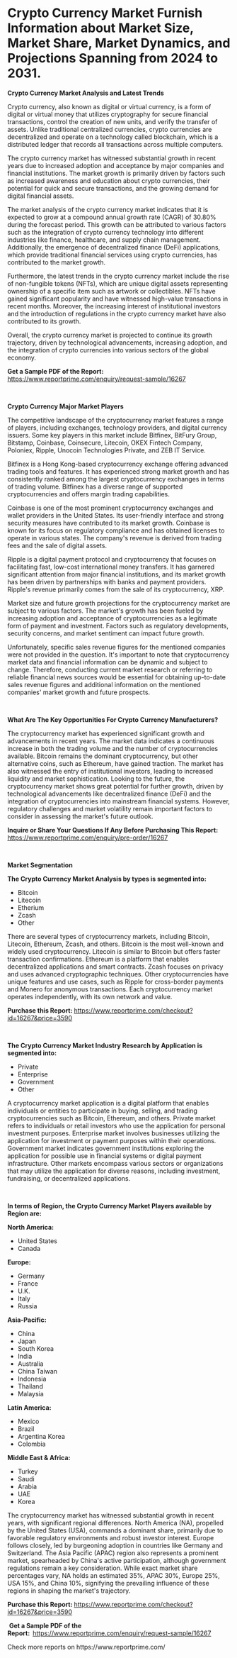 <p><h1>Crypto Currency Market Furnish Information about Market Size, Market Share, Market Dynamics, and Projections Spanning from 2024 to 2031.</h1></p><p><strong>Crypto Currency Market Analysis and Latest Trends</strong></p>
<p><p>Crypto currency, also known as digital or virtual currency, is a form of digital or virtual money that utilizes cryptography for secure financial transactions, control the creation of new units, and verify the transfer of assets. Unlike traditional centralized currencies, crypto currencies are decentralized and operate on a technology called blockchain, which is a distributed ledger that records all transactions across multiple computers.</p><p>The crypto currency market has witnessed substantial growth in recent years due to increased adoption and acceptance by major companies and financial institutions. The market growth is primarily driven by factors such as increased awareness and education about crypto currencies, their potential for quick and secure transactions, and the growing demand for digital financial assets.</p><p>The market analysis of the crypto currency market indicates that it is expected to grow at a compound annual growth rate (CAGR) of 30.80% during the forecast period. This growth can be attributed to various factors such as the integration of crypto currency technology into different industries like finance, healthcare, and supply chain management. Additionally, the emergence of decentralized finance (DeFi) applications, which provide traditional financial services using crypto currencies, has contributed to the market growth.</p><p>Furthermore, the latest trends in the crypto currency market include the rise of non-fungible tokens (NFTs), which are unique digital assets representing ownership of a specific item such as artwork or collectibles. NFTs have gained significant popularity and have witnessed high-value transactions in recent months. Moreover, the increasing interest of institutional investors and the introduction of regulations in the crypto currency market have also contributed to its growth.</p><p>Overall, the crypto currency market is projected to continue its growth trajectory, driven by technological advancements, increasing adoption, and the integration of crypto currencies into various sectors of the global economy.</p></p>
<p><strong>Get a Sample PDF of the Report:&nbsp;</strong> <a href="https://www.reportprime.com/enquiry/request-sample/16267">https://www.reportprime.com/enquiry/request-sample/16267</a></p>
<p>&nbsp;</p>
<p><strong>Crypto Currency Major Market Players</strong></p>
<p><p>The competitive landscape of the cryptocurrency market features a range of players, including exchanges, technology providers, and digital currency issuers. Some key players in this market include Bitfinex, BitFury Group, Bitstamp, Coinbase, Coinsecure, Litecoin, OKEX Fintech Company, Poloniex, Ripple, Unocoin Technologies Private, and ZEB IT Service.</p><p>Bitfinex is a Hong Kong-based cryptocurrency exchange offering advanced trading tools and features. It has experienced strong market growth and has consistently ranked among the largest cryptocurrency exchanges in terms of trading volume. Bitfinex has a diverse range of supported cryptocurrencies and offers margin trading capabilities.</p><p>Coinbase is one of the most prominent cryptocurrency exchanges and wallet providers in the United States. Its user-friendly interface and strong security measures have contributed to its market growth. Coinbase is known for its focus on regulatory compliance and has obtained licenses to operate in various states. The company's revenue is derived from trading fees and the sale of digital assets.</p><p>Ripple is a digital payment protocol and cryptocurrency that focuses on facilitating fast, low-cost international money transfers. It has garnered significant attention from major financial institutions, and its market growth has been driven by partnerships with banks and payment providers. Ripple's revenue primarily comes from the sale of its cryptocurrency, XRP.</p><p>Market size and future growth projections for the cryptocurrency market are subject to various factors. The market's growth has been fueled by increasing adoption and acceptance of cryptocurrencies as a legitimate form of payment and investment. Factors such as regulatory developments, security concerns, and market sentiment can impact future growth.</p><p>Unfortunately, specific sales revenue figures for the mentioned companies were not provided in the question. It's important to note that cryptocurrency market data and financial information can be dynamic and subject to change. Therefore, conducting current market research or referring to reliable financial news sources would be essential for obtaining up-to-date sales revenue figures and additional information on the mentioned companies' market growth and future prospects.</p></p>
<p>&nbsp;</p>
<p><strong>What Are The Key Opportunities For Crypto Currency Manufacturers?</strong></p>
<p><p>The cryptocurrency market has experienced significant growth and advancements in recent years. The market data indicates a continuous increase in both the trading volume and the number of cryptocurrencies available. Bitcoin remains the dominant cryptocurrency, but other alternative coins, such as Ethereum, have gained traction. The market has also witnessed the entry of institutional investors, leading to increased liquidity and market sophistication. Looking to the future, the cryptocurrency market shows great potential for further growth, driven by technological advancements like decentralized finance (DeFi) and the integration of cryptocurrencies into mainstream financial systems. However, regulatory challenges and market volatility remain important factors to consider in assessing the market's future outlook.</p></p>
<p><strong>Inquire or Share Your Questions If Any Before Purchasing This Report:</strong> <a href="https://www.reportprime.com/enquiry/pre-order/16267">https://www.reportprime.com/enquiry/pre-order/16267</a></p>
<p>&nbsp;</p>
<p><strong>Market Segmentation</strong></p>
<p><strong>The Crypto Currency Market Analysis by types is segmented into:</strong></p>
<p><ul><li>Bitcoin</li><li>Litecoin</li><li>Etherium</li><li>Zcash</li><li>Other</li></ul></p>
<p><p>There are several types of cryptocurrency markets, including Bitcoin, Litecoin, Ethereum, Zcash, and others. Bitcoin is the most well-known and widely used cryptocurrency. Litecoin is similar to Bitcoin but offers faster transaction confirmations. Ethereum is a platform that enables decentralized applications and smart contracts. Zcash focuses on privacy and uses advanced cryptographic techniques. Other cryptocurrencies have unique features and use cases, such as Ripple for cross-border payments and Monero for anonymous transactions. Each cryptocurrency market operates independently, with its own network and value.</p></p>
<p><strong>Purchase this Report:&nbsp;</strong><a href="https://www.reportprime.com/checkout?id=16267&price=3590">https://www.reportprime.com/checkout?id=16267&price=3590</a></p>
<p>&nbsp;</p>
<p><strong>The Crypto Currency Market Industry Research by Application is segmented into:</strong></p>
<p><ul><li>Private</li><li>Enterprise</li><li>Government</li><li>Other</li></ul></p>
<p><p>A cryptocurrency market application is a digital platform that enables individuals or entities to participate in buying, selling, and trading cryptocurrencies such as Bitcoin, Ethereum, and others. Private market refers to individuals or retail investors who use the application for personal investment purposes. Enterprise market involves businesses utilizing the application for investment or payment purposes within their operations. Government market indicates government institutions exploring the application for possible use in financial systems or digital payment infrastructure. Other markets encompass various sectors or organizations that may utilize the application for diverse reasons, including investment, fundraising, or decentralized applications.</p></p>
<p>&nbsp;</p>
<p><strong>In terms of Region, the Crypto Currency Market Players available by Region are:</strong></p>
<p>
    <p> <strong> North America: </strong>
        <ul>
            <li>United States</li>
            <li>Canada</li>
        </ul>
        </p> 
    <p> <strong> Europe: </strong>
        <ul>
            <li>Germany</li>
            <li>France</li>
            <li>U.K.</li>
            <li>Italy</li>
            <li>Russia</li>
        </ul>
        </p> 
    <p> <strong> Asia-Pacific: </strong>
        <ul>
            <li>China</li>
            <li>Japan</li>
            <li>South Korea</li>
            <li>India</li>
            <li>Australia</li>
            <li>China Taiwan</li>
            <li>Indonesia</li>
            <li>Thailand</li>
            <li>Malaysia</li>
        </ul>
        </p> 
    <p> <strong> Latin America: </strong>
        <ul>
            <li>Mexico</li>
            <li>Brazil</li>
            <li>Argentina Korea</li>
            <li>Colombia</li>
        </ul>
        </p> 
    <p> <strong> Middle East & Africa: </strong>
        <ul>
            <li>Turkey</li>
            <li>Saudi</li>
            <li>Arabia</li>
            <li>UAE</li>
            <li>Korea</li>
        </ul>
    </p>
    </p>
<p><p>The cryptocurrency market has witnessed substantial growth in recent years, with significant regional differences. North America (NA), propelled by the United States (USA), commands a dominant share, primarily due to favorable regulatory environments and robust investor interest. Europe follows closely, led by burgeoning adoption in countries like Germany and Switzerland. The Asia Pacific (APAC) region also represents a prominent market, spearheaded by China's active participation, although government regulations remain a key consideration. While exact market share percentages vary, NA holds an estimated 35%, APAC 30%, Europe 25%, USA 15%, and China 10%, signifying the prevailing influence of these regions in shaping the market's trajectory.</p></p>
<p><strong>Purchase this Report: </strong><a href="https://www.reportprime.com/checkout?id=16267&price=3590">https://www.reportprime.com/checkout?id=16267&price=3590</a></p>
<p>&nbsp;<strong>Get a Sample PDF of the Report:&nbsp;&nbsp;</strong><a href="https://www.reportprime.com/enquiry/request-sample/16267">https://www.reportprime.com/enquiry/request-sample/16267</a></p>
<p><strong></strong></p>
<p>Check more reports on https://www.reportprime.com/</p>